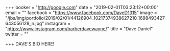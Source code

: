 +++
booker = "http://google.com"
date = "2019-02-01T03:23:12+00:00"
email = ""
facebook = "https://www.facebook.com/DaveD1315"
image = "/jbs/img/portfolio/2019/02/01/44126904_10217374938627210_1698493427643056128_n.jpg"
instagram = "https://www.instagram.com/barberdavewayne/"
title = "Dave Daniel"
twitter = ""

+++
DAVE'S BIO HERE!